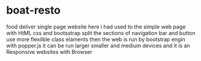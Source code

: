 # boat-resto
food deliver single page website
here i had used to the simple web page with HtML css and bootsstrap
split the sections of navigation bar and button use more flexilble class elaments 
then the web is run by bootstrap engin with popper.js
it can be run larger smaller and medium devices
and it is an Responsive websites with Browser
